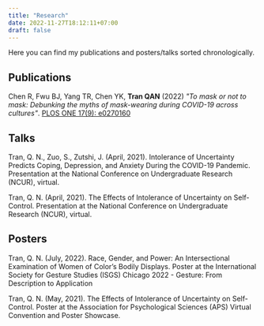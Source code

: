 ```yaml
---
title: "Research"
date: 2022-11-27T18:12:11+07:00
draft: false
---
```


Here you can find my publications and posters/talks sorted chronologically.

## Publications

Chen R, Fwu BJ, Yang TR, Chen YK, **Tran QAN** (2022) *"To mask or not to mask: Debunking the myths of mask-wearing during COVID-19 across cultures"*. [PLOS ONE 17(9): e0270160](https://doi.org/10.1371/journal.pone.0270160)

## Talks

Tran, Q. N., Zuo, S., Zutshi, J. (April, 2021). Intolerance of Uncertainty Predicts Coping, Depression, and Anxiety During the COVID-19 Pandemic. Presentation at the National Conference on Undergraduate Research (NCUR), virtual.

Tran, Q. N. (April, 2021). The Effects of Intolerance of Uncertainty on Self-Control. Presentation at the National Conference on Undergraduate Research (NCUR), virtual.

## Posters

Tran, Q. N. (July, 2022). Race, Gender, and Power: An Intersectional Examination of Women of Color’s Bodily Displays. Poster at the International Society for Gesture Studies (ISGS) Chicago 2022 - Gesture: From Description to Application

Tran, Q. N. (May, 2021). The Effects of Intolerance of Uncertainty on Self-Control. Poster at the Association for Psychological Sciences (APS) Virtual Convention and Poster Showcase.
